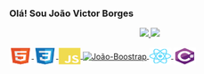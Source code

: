 ### Olá! Sou João Victor Borges
<div align="center">
  <a href="https://github.com/JoaoVBorges-Web">
  <img height="180em" src="https://github-readme-stats.vercel.app/api?username=JoaoVBorges-Web&show_icons=true&theme=dark&include_all_commits=true&count_private=true"/>
  <img height="180em" src="https://github-readme-stats.vercel.app/api/top-langs/?username=JoaoVBorges-Web&layout=compact&langs_count=7&theme=dark"/>
</div>
<div style="display: inline_block"><br>
  <img align="center" alt="João-HTML" height="30" width="40" src="https://raw.githubusercontent.com/devicons/devicon/master/icons/html5/html5-original.svg">
  <img align="center" alt="João-CSS" height="30" width="40" src="https://raw.githubusercontent.com/devicons/devicon/master/icons/css3/css3-original.svg">
  <img align="center" alt="João-Js" height="30" width="40" src="https://raw.githubusercontent.com/devicons/devicon/master/icons/javascript/javascript-plain.svg">
   <img align="center" alt="João-Boostrap" height="30" width="40" src="https://cdn.jsdelivr.net/gh/devicons/devicon/icons/bootstrap/bootstrap-original.svg"> 
  <img align="center" alt="João-React" height="30" width="40" src="https://raw.githubusercontent.com/devicons/devicon/master/icons/react/react-original.svg">
  <img align="center" alt="João-Csharp" height="30" width="40" src="https://raw.githubusercontent.com/devicons/devicon/master/icons/csharp/csharp-original.svg">
</div>
